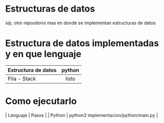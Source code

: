 # Estructuras de datos

sip, otro repositorio mas en donde se implementan estructuras de datos

# Estructura de datos implementadas y en que lenguaje

| Estructura de datos | python |
| :-------------- | :----------------:  |
| Pila - Stack  | listo |


# Como ejecutarlo

| Lenguaje  | Pasos |
| Python    | python3 implementacion/python/main.py |